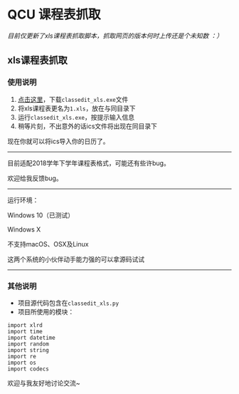 # QCU 课程表抓取

*目前仅更新了xls课程表抓取脚本，抓取网页的版本何时上传还是个未知数 ：）*

## xls课程表抓取

### 使用说明

1. [点击这里](https://raw.githubusercontent.com/smilonely/ClassCatch/master/classedit_xls.exe)，下载`classedit_xls.exe`文件
2. 将xls课程表更名为`1.xls`，放在与同目录下
3. 运行`classedit_xls.exe`，按提示输入信息
4. 稍等片刻，不出意外的话ics文件将出现在同目录下

现在你就可以将ics导入你的日历了。

------

目前适配2018学年下学年课程表格式，可能还有些许bug。

欢迎给我反馈bug。

------

运行环境：

Windows 10（已测试）

Windows X

不支持macOS、OSX及Linux

这两个系统的小伙伴动手能力强的可以拿源码试试

------



### 其他说明

- 项目源代码包含在`classedit_xls.py`
- 项目所使用的模块：

```
import xlrd
import time
import datetime
import random
import string
import re
import os
import codecs
```



欢迎与我友好地讨论交流~